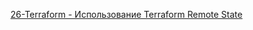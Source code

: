 [26-Terraform - Использование Terraform Remote State
](https://www.youtube.com/watch?v=gpUq7pPkPlo&list=PLg5SS_4L6LYujWDTYb-Zbofdl44Jxb2l8&index=29)